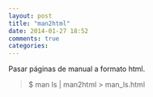 ```yaml
---
layout: post
title: "man2html"
date: 2014-01-27 18:52
comments: true
categories: 
---
```

Pasar páginas de manual a formato html.

>$ man ls | man2html > man_ls.html

